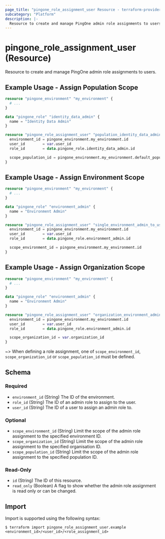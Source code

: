 ```yaml
---
page_title: "pingone_role_assignment_user Resource - terraform-provider-pingone"
subcategory: "Platform"
description: |-
  Resource to create and manage PingOne admin role assignments to users.
---
```


# pingone_role_assignment_user (Resource)

Resource to create and manage PingOne admin role assignments to users.

## Example Usage - Assign Population Scope

```terraform
resource "pingone_environment" "my_environment" {
  # ...
}

data "pingone_role" "identity_data_admin" {
  name = "Identity Data Admin"
}

resource "pingone_role_assignment_user" "population_identity_data_admin_to_user" {
  environment_id = pingone_environment.my_environment.id
  user_id        = var.user_id
  role_id        = data.pingone_role.identity_data_admin.id

  scope_population_id = pingone_environment.my_environment.default_population_id
}
```

## Example Usage - Assign Environment Scope

```terraform
resource "pingone_environment" "my_environment" {
  # ...
}

data "pingone_role" "environment_admin" {
  name = "Environment Admin"
}

resource "pingone_role_assignment_user" "single_environment_admin_to_user" {
  environment_id = pingone_environment.my_environment.id
  user_id        = var.user_id
  role_id        = data.pingone_role.environment_admin.id

  scope_environment_id = pingone_environment.my_environment.id
}
```

## Example Usage - Assign Organization Scope

```terraform
resource "pingone_environment" "my_environment" {
  # ...
}

data "pingone_role" "environment_admin" {
  name = "Environment Admin"
}

resource "pingone_role_assignment_user" "organization_environment_admin_to_user" {
  environment_id = pingone_environment.my_environment.id
  user_id        = var.user_id
  role_id        = data.pingone_role.environment_admin.id

  scope_organization_id = var.organization_id
}
```

~> When defining a role assignment, one of `scope_environment_id`, `scope_organization_id` or `scope_population_id` must be defined.

<!-- schema generated by tfplugindocs -->
## Schema

### Required

- `environment_id` (String) The ID of the environment.
- `role_id` (String) The ID of an admin role to assign to the user.
- `user_id` (String) The ID of a user to assign an admin role to.

### Optional

- `scope_environment_id` (String) Limit the scope of the admin role assignment to the specified environment ID.
- `scope_organization_id` (String) Limit the scope of the admin role assignment to the specified organisation ID.
- `scope_population_id` (String) Limit the scope of the admin role assignment to the specified population ID.

### Read-Only

- `id` (String) The ID of this resource.
- `read_only` (Boolean) A flag to show whether the admin role assignment is read only or can be changed.

## Import

Import is supported using the following syntax:

```shell
$ terraform import pingone_role_assignment_user.example <environment_id>/<user_id>/<role_assignment_id>
```
